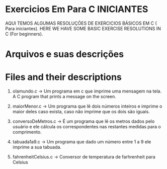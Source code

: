 # Exercicios Em Para C INICIANTES
AQUI TEMOS ALGUMAS RESOLUÇÕES DE EXERCICIOS BÁSICOS EM C ( Para iniciantes).
HERE WE HAVE SOME BASIC EXERCISE RESOLUTIONS IN C (For beginners).

# Arquivos e suas descrições
# Files and their descriptions

1. olamundo.c -> Um programa em c que imprime uma mensagem na tela.
                 A C program that prints a message on the screen.

2. maiorMenor.c -> Um programa que lê dois números inteiros e imprime o maior deles caso exista, caso não imprime que os dois são iguais.

3. conversoDeMetros.c -> É um programa que lê os metros dados pelo usuário e ele cálcula os correspondentes nas restantes medidas para o comprimento.

4. tabuada1a9.c -> Um programa que dado um número entre 1 a 9  ele imprime a sua tabuada.

5. fahrenheitCelsius.c -> Conversor de temperatura de farhrenheit para Celsius 